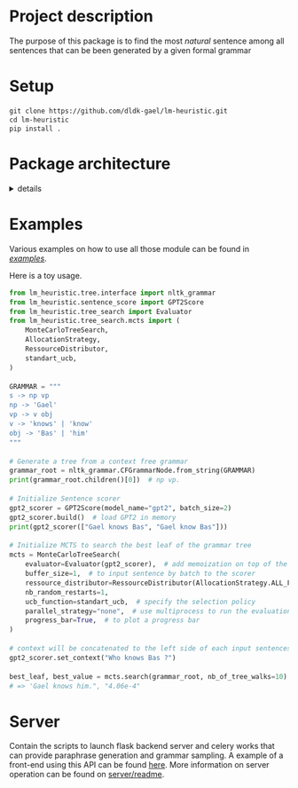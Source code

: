 # Project description

The purpose of this package is to find the most *natural* sentence among all sentences 
that can be been generated by a given formal grammar

# Setup

```
git clone https://github.com/dldk-gael/lm-heuristic.git
cd lm-heuristic
pip install .
```


# Package architecture 

<details><summary>details</summary>

## Sentence score

**sentence_score** provide an interface towards transformers-based model (GPT2 and BERT) that are used to associate a sentence with a *naturalness* score. It is build on top of [huggingface library](https://huggingface.co/transformers/) in order to use the different transformer models.  
Currently two sentences scorer are implemented: one based on unidirectionnal language model (with GPT2) and the other on bi-directionnal language model (with BERT2). Below is a schematic overview of how sentence score is computed from the output of those language models.

GPT2Score           |  BERTScore
:-------------------------:|:-------------------------:
![](report/schema/GPT2.png)  |  ![](report/schema/BERT.png)



## Tree 

**tree** defines:
- **tree.Node**, an abstract class from which all tree structure must inheritate. Any object can be a node as soon as it has a *is_terminal* and *children* method. 

- **tree.TreeStats** which can be used to accumulate statistics on a given tree. 
- **tree.interface** which is a submodule used to generate tree.Node object from various type of input data. 
    - **ntlk_grammar.CFGrammarNode** and **nltk_grammar.FeatureGrammarNode** allow the create of tree node from grammars written using nltk specification. The grammars are first processed using nltk grammar parsers and then the trees are generated based on nltk internal representation of such grammar.
    - when using **prolog.PrologGrammarNode**, the grammars are first transformed into prolog predicates and then a **PrologEngine** based on [Pyswip](https://pypi.org/project/pyswip/) is used to compute the nodes and leave of the tree grammar. In order to use this submodule, it is needed to first [install SWI-Prolog](https://www.swi-prolog.org/download/stable).



## Tree search

- **tree_search** define:
    - an **tree_search.Evaluator** use to wrap an evaluation function (that takes as input a list of **Node** and return the associated list of scores). Moreover it adds on top of the evaluation function a memory buffer and keep also statistics about the call to the evaluation function. 
    -  an abstract **TreeSearch** from which all tree search strategies must inheritate. A **TreeSearch** object is initialized with an **Evaluator** object. Then given, a root (**tree.Node**) and a number of tree walks that are allowed, it try to search a leave that maximize the **Evaluator** object. 

- **tree_search.mcts** uses Monte Carlo algorithm to perfom the tree search. The algorithm is divide in several submodules :
    - **MonteCarloTreeSearch** which implements the different steps that are at the core of the algorithm (selection, expansion, simulation, evaluation, backpropagation)
    - **CounterNode** that is used by the MCTS to maintain stastistics over the tree nodes. 
    - **EvalBuffer** that allows to evaluate the tree's leave by batch rather that one by one. **ParallelEvalBuffer** makes it possible to run this evaluation is another process / thread. 
    - **RessourceDistributor** that let the user specifies how the computationnal ressource (ie: the tree walks) should be divided

    **Schematic overview of the tree_search.mcts internal working**:

<p align="center"><img src="report/schema/mcts.png" width="70%"></img></p>

 
- **tree_search.random.RandomSearch** implements a naive search that randomly sample the tree to find the best leaf.

## Benchmark

- **benchmark** defines an experimentation framework. It takes as input : a list of tree search strategies, 
a dataset of trees, perform different type of evaluation on it and store the results all of the experiments in a panda dataframe.

## Generation 

- **generation** specifies some modules to quickly generate text from grammar or transformers. 

</details>

# Examples

Various examples on how to use all those module can be found in [*examples*](https://github.com/dldk-gael/lm-heuristic/tree/master/examples).

Here is a toy usage.

```python
from lm_heuristic.tree.interface import nltk_grammar
from lm_heuristic.sentence_score import GPT2Score
from lm_heuristic.tree_search import Evaluator
from lm_heuristic.tree_search.mcts import (
    MonteCarloTreeSearch,
    AllocationStrategy,
    RessourceDistributor,
    standart_ucb,
)

GRAMMAR = """
s -> np vp 
np -> 'Gael'
vp -> v obj 
v -> 'knows' | 'know'
obj -> 'Bas' | 'him'
"""

# Generate a tree from a context free grammar
grammar_root = nltk_grammar.CFGrammarNode.from_string(GRAMMAR)
print(grammar_root.children()[0])  # np vp.

# Initialize Sentence scorer
gpt2_scorer = GPT2Score(model_name="gpt2", batch_size=2)
gpt2_scorer.build()  # load GPT2 in memory
print(gpt2_scorer(["Gael knows Bas", "Gael know Bas"]))  

# Initialize MCTS to search the best leaf of the grammar tree
mcts = MonteCarloTreeSearch(
    evaluator=Evaluator(gpt2_scorer),  # add memoization on top of the sentence scorer
    buffer_size=1,  # to input sentence by batch to the scorer
    ressource_distributor=RessourceDistributor(AllocationStrategy.ALL_FROM_ROOT),
    nb_random_restarts=1,
    ucb_function=standart_ucb,  # specify the selection policy
    parallel_strategy="none",  # use multiprocess to run the evaluation in another process
    progress_bar=True,  # to plot a progress bar
)

# context will be concatenated to the left side of each input sentences
gpt2_scorer.set_context("Who knows Bas ?")  

best_leaf, best_value = mcts.search(grammar_root, nb_of_tree_walks=10)
# => 'Gael knows him.", "4.06e-4"
```


# Server

Contain the scripts to launch flask backend server and celery works that can provide paraphrase generation and grammar sampling. A example of a front-end using this API can be found [here](https://github.com/dldk-gael/grammar_generator). More information on server operation can be found on [server/readme](https://github.com/dldk-gael/lm-heuristic/tree/master/server).
